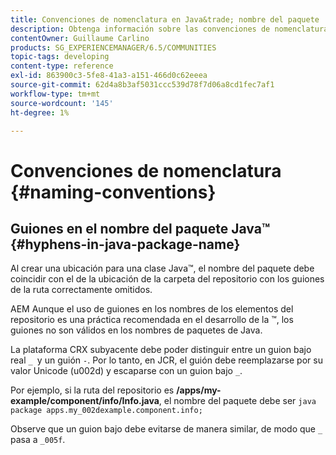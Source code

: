 ```yaml
---
title: Convenciones de nomenclatura en Java&trade; nombre del paquete
description: Obtenga información sobre las convenciones de nomenclatura y el uso de guiones en el nombre del paquete Java&trade;.
contentOwner: Guillaume Carlino
products: SG_EXPERIENCEMANAGER/6.5/COMMUNITIES
topic-tags: developing
content-type: reference
exl-id: 863900c3-5fe8-41a3-a151-466d0c62eeea
source-git-commit: 62d4a8b3af5031ccc539d78f7d06a8cd1fec7af1
workflow-type: tm+mt
source-wordcount: '145'
ht-degree: 1%

---
```


# Convenciones de nomenclatura {#naming-conventions}

## Guiones en el nombre del paquete Java™ {#hyphens-in-java-package-name}

Al crear una ubicación para una clase Java™, el nombre del paquete debe coincidir con el de la ubicación de la carpeta del repositorio con los guiones de la ruta correctamente omitidos.

AEM Aunque el uso de guiones en los nombres de los elementos del repositorio es una práctica recomendada en el desarrollo de la ™, los guiones no son válidos en los nombres de paquetes de Java.

La plataforma CRX subyacente debe poder distinguir entre un guion bajo real `_ `y un guión `-`. Por lo tanto, en JCR, el guión debe reemplazarse por su valor Unicode (u002d) y escaparse con un guion bajo `_`.

Por ejemplo, si la ruta del repositorio es **/apps/my-example/component/info/Info.java**, el nombre del paquete debe ser `java package apps.my_002dexample.component.info;`

Observe que un guion bajo debe evitarse de manera similar, de modo que `_` pasa a `_005f`.
